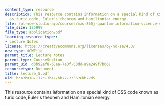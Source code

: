 ```yaml
---
content_type: resource
description: This resource contains information on a special kind of CSS code known
  as turic code, Euler's theorem and Hamiltonian energy.
file: /ol-ocw-studio-app/courses/mas-865j-quantum-information-science-spring-2006/bca2b010172c7b14bb22233526bb22d5_lecture_5.pdf
file_size: 125999
file_type: application/pdf
learning_resource_types:
- Lecture Notes
license: https://creativecommons.org/licenses/by-nc-sa/4.0/
ocw_type: OCWFile
parent_title: Lecture Notes
parent_type: CourseSection
parent_uid: d3b92ef8-61aa-7a3f-53dd-a9a249f7b660
resourcetype: Document
title: lecture_5.pdf
uid: bca2b010-172c-7b14-bb22-233526bb22d5
---
```

This resource contains information on a special kind of CSS code known as turic code, Euler's theorem and Hamiltonian energy.